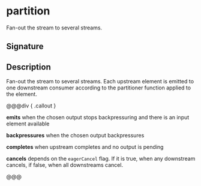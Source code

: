# partition

Fan-out the stream to several streams.

## Signature

## Description

Fan-out the stream to several streams. Each upstream element is emitted to one downstream consumer according to the
partitioner function applied to the element.


@@@div { .callout }

**emits** when the chosen output stops backpressuring and there is an input element available

**backpressures** when the chosen output backpressures

**completes** when upstream completes and no output is pending

**cancels** depends on the `eagerCancel` flag. If it is true, when any downstream cancels, if false, when all downstreams cancel.

@@@

